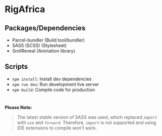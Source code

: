 # RigAfrica

## Packages/Dependencies

- Parcel-bundler (Build tool/bundler)
- SASS (SCSS) (Stylesheet)
- SrollReveal (Animation library)

## Scripts

- `npm install`: Install dev dependencies
- `npm run dev`: Run development live server
- `npm build`: Compile code for production

#

**Please Note:**

> The latest stable version of SASS was used, which replaced _`import`_ with _`use`_ and _`forward`_. Therefore, `import` is not supported and using IDE extensions to compile won't work.
